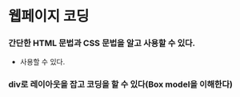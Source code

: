 # 웹페이지 코딩
### 간단한 HTML 문법과 CSS 문법을 알고 사용할 수 있다.
- 사용할 수 있다.

### div로 레이아웃을 잡고 코딩을 할 수 있다(Box model을 이해한다)

